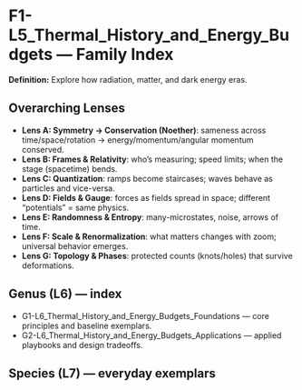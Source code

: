 # F1-L5_Thermal_History_and_Energy_Budgets — Family Index
**Definition:** Explore how radiation, matter, and dark energy eras.

## Overarching Lenses

- **Lens A: Symmetry -> Conservation (Noether)**: sameness across time/space/rotation → energy/momentum/angular momentum conserved.
- **Lens B: Frames & Relativity**: who’s measuring; speed limits; when the stage (spacetime) bends.
- **Lens C: Quantization**: ramps become staircases; waves behave as particles and vice-versa.
- **Lens D: Fields & Gauge**: forces as fields spread in space; different “potentials” = same physics.
- **Lens E: Randomness & Entropy**: many-microstates, noise, arrows of time.
- **Lens F: Scale & Renormalization**: what matters changes with zoom; universal behavior emerges.
- **Lens G: Topology & Phases**: protected counts (knots/holes) that survive deformations.

## Genus (L6) — index
- G1-L6_Thermal_History_and_Energy_Budgets_Foundations — core principles and baseline exemplars.
- G2-L6_Thermal_History_and_Energy_Budgets_Applications — applied playbooks and design tradeoffs.

## Species (L7) — everyday exemplars
